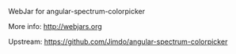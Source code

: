 WebJar for angular-spectrum-colorpicker

More info: http://webjars.org

Upstream: https://github.com/Jimdo/angular-spectrum-colorpicker
